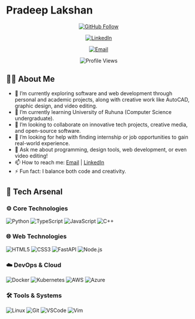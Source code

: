 # Pradeep Lakshan

<p align="center">
  
  <a href="https://github.com/bandaraHmpl">
    <img src="https://img.shields.io/github/followers/your_github_username?label=Follow&style=social" alt="GitHub Follow">
  </a>

</p>

<p align="center">
  
  <a href="https://linkedin.com/in/bandaraHmpl">
    <img src="https://img.shields.io/badge/LinkedIn-0077B5?style=flat&logo=linkedin&logoColor=white" alt="LinkedIn">
  </a>

</p>

<p align="center">
  
  <a href="mailto:lakshanbandara455@gmail.com">
    <img src="https://img.shields.io/badge/Email-D14836?style=flat&logo=gmail&logoColor=white" alt="Email">
  </a>

</p>

<p align="center">
  
  <img src="https://komarev.com/ghpvc/?username=bandaraHmpl&color=blue" alt="Profile Views">

</p>

## 👨‍💻 About Me
- 🔭 I’m currently exploring software and web development through personal and academic projects, along with creative work like AutoCAD, graphic design, and video editing.
- 🌱 I’m currently learning University of Ruhuna (Computer Science undergraduate).
- 👯 I’m looking to collaborate on innovative tech projects, creative media, and open-source software.
- 🤔 I’m looking for help with finding internship or job opportunities to gain real-world experience.
- 💬 Ask me about programming, design tools, web development, or even video editing!
- 📫 How to reach me: [Email](mailto:lakshanbandara455@gmail.com) | [LinkedIn](https://linkedin.com/in/bandaraHmpl)
- ⚡ Fun fact: I balance both code and creativity.


## 🧰 Tech Arsenal

<p align="center">

  ### ⚙️ Core Technologies
  ![Python](https://img.shields.io/badge/PYTHON-3776AB?style=for-the-badge&logo=python&logoColor=white)
  ![TypeScript](https://img.shields.io/badge/TYPESCRIPT-3178C6?style=for-the-badge&logo=typescript&logoColor=white)
  ![JavaScript](https://img.shields.io/badge/JAVASCRIPT-F7DF1E?style=for-the-badge&logo=javascript&logoColor=black)
  ![C++](https://img.shields.io/badge/C++-00599C?style=for-the-badge&logo=c%2B%2B&logoColor=white)

  ### 🌐 Web Technologies
  ![HTML5](https://img.shields.io/badge/HTML5-E34F26?style=for-the-badge&logo=html5&logoColor=white)
  ![CSS3](https://img.shields.io/badge/CSS3-1572B6?style=for-the-badge&logo=css3&logoColor=white)
  ![FastAPI](https://img.shields.io/badge/FASTAPI-009688?style=for-the-badge&logo=fastapi&logoColor=white)
  ![Node.js](https://img.shields.io/badge/NODE.JS-339933?style=for-the-badge&logo=node.js&logoColor=white)

  ### ☁️ DevOps & Cloud
  ![Docker](https://img.shields.io/badge/DOCKER-2496ED?style=for-the-badge&logo=docker&logoColor=white)
  ![Kubernetes](https://img.shields.io/badge/KUBERNETES-326CE5?style=for-the-badge&logo=kubernetes&logoColor=white)
  ![AWS](https://img.shields.io/badge/AWS-FF9900?style=for-the-badge&logo=amazonaws&logoColor=white)
  ![Azure](https://img.shields.io/badge/AZURE-0078D4?style=for-the-badge&logo=microsoftazure&logoColor=white)

  ### 🛠 Tools & Systems
  ![Linux](https://img.shields.io/badge/LINUX-FCC624?style=for-the-badge&logo=linux&logoColor=black)
  ![Git](https://img.shields.io/badge/GIT-F05032?style=for-the-badge&logo=git&logoColor=white)
  ![VSCode](https://img.shields.io/badge/VSCODE-007ACC?style=for-the-badge&logo=visualstudiocode&logoColor=white)
  ![Vim](https://img.shields.io/badge/VIM-019733?style=for-the-badge&logo=vim&logoColor=white)
</p>
